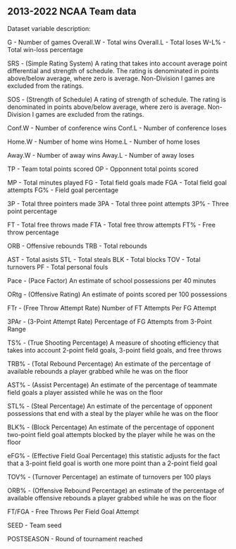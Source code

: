 ## 2013-2022 NCAA Team data

Dataset variable description:

G - Number of games
Overall.W - Total wins
Overall.L - Total loses
W-L% - Total win-loss percentage

SRS - (Simple Rating System) A rating that takes into account average point differential and strength of schedule. The rating is denominated in points above/below average, where zero is average. Non-Division I games are excluded from the ratings.

SOS - (Strength of Schedule) A rating of strength of schedule. The rating is denominated in points above/below average, where zero is average. Non-Division I games are excluded from the ratings.

Conf.W - Number of conference wins
Conf.L - Number of conference loses

Home.W - Number of home wins
Home.L - Number of home loses

Away.W - Number of away wins
Away.L - Number of away loses

TP - Team total points scored
OP - Opponnent total points scored

MP - Total minutes played
FG - Total field goals made
FGA - Total field goal attempts
FG% - Field goal percentage

3P - Total three pointers made
3PA - Total three point attempts
3P% - Three point percentage

FT - Total free throws made
FTA - Total free throw attempts
FT% -  Free throw percentage

ORB - Offensive rebounds
TRB - Total rebounds

AST - Total asists 
STL - Total steals
BLK - Total blocks
TOV - Total turnovers
PF - Total personal fouls

Pace - (Pace Factor) An estimate of school possessions per 40 minutes

ORtg - (Offensive Rating) An estimate of points scored per 100 possessions

FTr - (Free Throw Attempt Rate) Number of FT Attempts Per FG Attempt

3PAr - (3-Point Attempt Rate) Percentage of FG Attempts from 3-Point Range

TS% - (True Shooting Percentage) A measure of shooting efficiency that takes into account 2-point field goals, 3-point field goals, and free throws

TRB% - (Total Rebound Percentage) An estimate of the percentage of available rebounds a player grabbed while he was on the floor

AST% - (Assist Percentage) An estimate of the percentage of teammate field goals a player assisted while he was on the floor

STL% - (Steal Percentage) An estimate of the percentage of opponent possessions that end with a steal by the player while he was on the floor

BLK% - (Block Percentage) An estimate of the percentage of opponent two-point field goal attempts blocked by the player while he was on the floor

eFG% - (Effective Field Goal Percentage) this statistic adjusts for the fact that a 3-point field goal is worth one more point than a 2-point field goal

TOV% - (Turnover Percentage) an estimate of turnovers per 100 plays

ORB% - (Offensive Rebound Percentage) an estimate of the percentage of available offensive rebounds a player grabbed while he was on the floor

FT/FGA - Free Throws Per Field Goal Attempt

SEED - Team seed 

POSTSEASON - Round of tournament reached